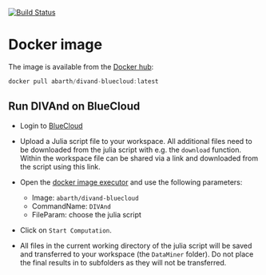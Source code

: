 [![Build Status](https://travis-ci.org/gher-ulg/DIVAnd-BlueCloud.svg?branch=master)](https://travis-ci.org/gher-ulg/DIVAnd-BlueCloud)

# Docker image

The image is available from the [Docker hub](https://hub.docker.com/repository/docker/abarth/divand-bluecloud):

```julia
docker pull abarth/divand-bluecloud:latest
```

## Run DIVAnd on BlueCloud


* Login to [BlueCloud](https://blue-cloud.d4science.org)

* Upload a Julia script file to your workspace. All additional files need to be downloaded from the julia script with e.g. the `download` function. Within the workspace file can be shared via a link and downloaded from the script using this link.

* Open the [docker image executor](https://blue-cloud.d4science.org/group/blue-cloudlab/method-engine?OperatorId=org.gcube.dataanalysis.wps.statisticalmanager.synchserver.mappedclasses.transducerers.DOCKER_IMAGE_EXECUTOR) and use the following parameters:
     * Image: `abarth/divand-bluecloud`
     * CommandName: `DIVAnd`
     * FileParam: choose the julia script

* Click on `Start Computation`.

* All files in the current working directory of the julia script will be saved and transferred to your workspace (the `DataMiner` folder).
Do not place the final results in to subfolders as they will not be transferred.
